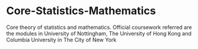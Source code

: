 # Core-Statistics-Mathematics
Core theory of statistics and mathematics. Official coursework referred are the modules in University of Nottingham,  The University of Hong Kong and Columbia University in The City of New York
